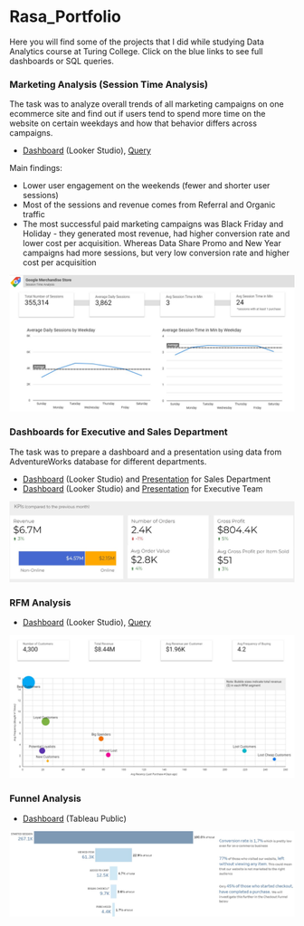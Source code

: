 # Rasa_Portfolio
Here you will find some of the projects that I did while studying Data Analytics course at Turing College. 
Click on the blue links to see full dashboards or SQL queries.

### Marketing Analysis (Session Time Analysis)

The task was to analyze overall trends of all marketing campaigns on one ecommerce site and find out if users tend to spend more time on the website on certain weekdays and how that behavior differs across campaigns.

- [Dashboard](https://lookerstudio.google.com/reporting/ae97231a-987f-4a40-8bf5-b33b7ca753a3) (Looker Studio), [Query](https://github.com/rasmat001/Rasa_Portfolio/blob/main/queries/Session%20Time%20Analysis%20(Marketing).sql)

Main findings:
- Lower user engagement on the weekends (fewer and shorter user sessions)
- Most of the sessions and revenue comes from Referral and Organic traffic 
- The most successful paid marketing campaigns was Black Friday and Holiday - they generated most revenue, had higher conversion rate and lower cost per acquisition. Whereas Data Share Promo and New Year campaigns had more sessions, but very low conversion rate and higher cost per acquisition

![](/images/session_time_analysis.jpg)

### Dashboards for Executive and Sales Department

The task was to prepare a dashboard and a presentation using data from AdventureWorks database for different departments.

- [Dashboard](https://lookerstudio.google.com/s/ry1_TWDoRjI) (Looker Studio) and [Presentation](https://1drv.ms/p/s!AmmVG-hGs2YDgT-zzXHP13f_mRfT?e=DJN9YC) for Sales Department
- [Dashboard](https://lookerstudio.google.com/s/pmKR2tVlIRY) (Looker Studio) and [Presentation](https://onedrive.live.com/view.aspx?resid=366B346E81B9569!188&ithint=file%2cpptx&authkey=!AGj3gx7Xq0UnyNs) for Executive Team

![](/images/executive_kpi.jpg)
### RFM Analysis

- [Dashboard](https://lookerstudio.google.com/s/s_8Jv3YrPbs) (Looker Studio), [Query](https://github.com/rasmat001/Rasa_Portfolio/blob/main/queries/RFM%20analysis.sql)

![](/images/RFM.jpg)

### Funnel Analysis

- [Dashboard](https://public.tableau.com/views/FunnelAnalysis_16838888475930/FunnelAnalysis?:language=en-US&publish=yes&:display_count=n&:origin=viz_share_link) (Tableau Public) 

![](/images/Funnel_Analysis.jpg)




